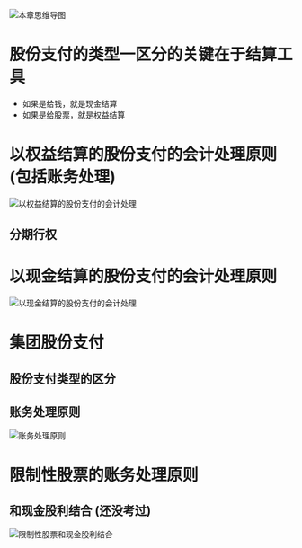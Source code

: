![][image-1]

# 股份支付的类型一区分的关键在于结算工具
- 如果是给钱，就是现金结算
- 如果是给股票，就是权益结算

# 以权益结算的股份支付的会计处理原则 (包括账务处理)
![][image-2]

## 分期行权

# 以现金结算的股份支付的会计处理原则
![][image-3]

# 集团股份支付
## 股份支付类型的区分


## 账务处理原则
![][image-4]

# 限制性股票的账务处理原则


## 和现金股利结合 (还没考过)
![][image-5]

[image-1]:	# "本章思维导图"
[image-2]:	http://pic.yupoo.com/jean0326/HjJnnrdq/rsdZj.png "以权益结算的股份支付的会计处理"
[image-3]:	http://pic.yupoo.com/jean0326/HjJnnCcF/tKbFn.png "以现金结算的股份支付的会计处理"
[image-4]:	http://pic.yupoo.com/jean0326/HjNy2azo/nWTID.png "账务处理原则"
[image-5]:	http://pic.yupoo.com/jean0326/HjNswyEi/IuIJW.png "限制性股票和现金股利结合"
